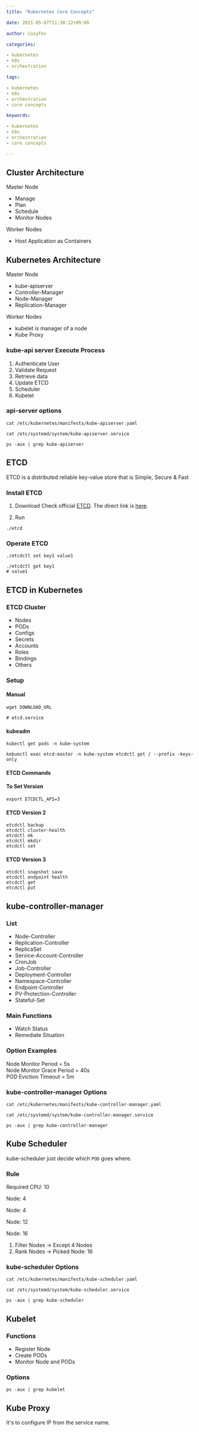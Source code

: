 ```yaml
---
title: "Kubernetes Core Concepts"

date: 2021-05-07T11:30:12+09:00

author: CozyFex

categories:

- kubernetes
- k8s
- orchestration

tags:

- kubernetes
- k8s
- orchestration
- core concepts

keywords:

- kubernetes
- k8s
- orchestration
- core concepts

---
```


## Cluster Architecture

Master Node

- Manage
- Plan
- Schedule
- Monitor Nodes

Worker Nodes

- Host Application as Containers

## Kubernetes Architecture

Master Node

- kube-apiserver
- Controller-Manager
- Node-Manager
- Replication-Manager

Worker Nodes

- kubelet is manager of a node
- Kube Proxy

### kube-api server Execute Process

1. Authenticate User
2. Validate Request
3. Retrieve data
4. Update ETCD
5. Scheduler
6. Kubelet

### api-server options

```shell
cat /etc/kubernetes/manifests/kube-apiserver.yaml
```

```shell
cat /etc/systemd/system/kube-apiserver.service
```

```shell
ps -aux | grep kube-apiserver
```

## ETCD

ETCD is a distributed reliable key-value store that is Simple, Secure & Fast

### Install ETCD

1. Download Check official [ETCD](https://etcd.io). The direct link is [here](https://etcd.io/docs/v3.4/dl-build/).

2. Run

```shell
./etcd
```

### Operate ETCD

```shell
./etcdctl set key1 value1
```

```shell
./etcdctl get key1
# value1
```

## ETCD in Kubernetes

### ETCD Cluster

- Nodes
- PODs
- Configs
- Secrets
- Accounts
- Roles
- Bindings
- Others

### Setup

#### Manual

```shell
wget DOWNLOAD_URL
```

```shell
# etcd.service

```

#### kubeadm

```shell
kubectl get pods -n kube-system
```

```shell
kebuectl exec etcd-master -n kube-system etcdctl get / --prefix -keys-only
```

#### ETCD Commands

#### To Set Version

```shell
export ETCDCTL_API=3
```

#### ETCD Version 2

```shell
etcdctl backup
etcdctl cluster-health
etcdctl mk
etcdctl mkdir
etcdctl set
```

#### ETCD Version 3

```shell
etcdctl snapshot save 
etcdctl endpoint health
etcdctl get
etcdctl put
```

## kube-controller-manager

### List

- Node-Controller
- Replication-Controller
- ReplicaSet
- Service-Account-Controller
- CronJob
- Job-Controller
- Deployment-Controller
- Namespace-Controller
- Endpoint-Controller
- PV-Protection-Controller
- Stateful-Set

### Main Functions

- Watch Status
- Remediate Situation

### Option Examples

Node Monitor Period = 5s\
Node Monitor Grace Period = 40s\
POD Eviction Timeout = 5m

### kube-controller-manager Options

```shell
cat /etc/kubernetes/manifests/kube-controller-manager.yaml
```

```shell
cat /etc/systemd/system/kube-controller-manager.service
```

```shell
ps -aux | grep kube-controller-manager
```

## Kube Scheduler

kube-scheduler just decide which `POD` goes where.

### Rule

Required CPU: 10

Node: 4

Node: 4

Node: 12

Node: 16

1. Filter Nodes -> Except 4 Nodes
2. Rank Nodes -> Picked Node: 16

### kube-scheduler Options

```shell
cat /etc/kubernetes/manifests/kube-scheduler.yaml
```

```shell
cat /etc/systemd/system/kube-scheduler.service
```

```shell
ps -aux | grep kube-scheduler
```

## Kubelet

### Functions

- Register Node
- Create PODs
- Monitor Node and PODs

### Options

```shell
ps -aux | grep kubelet
```

## Kube Proxy

It's to configure IP from the service name.

